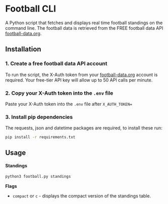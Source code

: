 # Football CLI

A Python script that fetches and displays real time football standings on the command line.
The football data is retrieved from the FREE football data API [football-data.org](https://www.football-data.org/).

## Installation

### 1. Create a free football data API account

To run the script, the X-Auth token from your [football-data.org](https://www.football-data.org/) account is required. Your free-tier API key will allow up to 50 API calls per minute.

### 2. Copy your X-Auth token into the <code>.env</code> file

Paste your X-Auth token into the <code>.env</code> file after <code>X_AUTH_TOKEN=</code>

### 3. Install pip dependencies

The requests, json and datetime packages are required, to install these run:

```bash
pip install -r requirements.txt
```

## Usage

#### Standings

```bash
python3 football.py standings
```

**Flags**

- <code>compact</code> or <code>c</code> - displays the compact version of the standings table.

